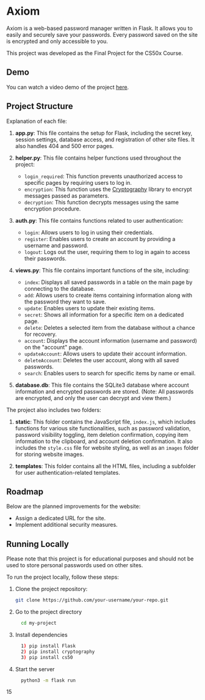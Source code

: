# Axiom

Axiom is a web-based password manager written in Flask. It allows you to easily and securely save your passwords. Every password saved on the site is encrypted and only accessible to you.

This project was developed as the Final Project for the CS50x Course.

## Demo

You can watch a video demo of the project [here](https://youtu.be/Z8jpD8sJ0tk).

## Project Structure

Explanation of each file:

1. **app.py**: This file contains the setup for Flask, including the secret key, session settings, database access, and registration of other site files. It also handles 404 and 500 error pages.

2. **helper.py**: This file contains helper functions used throughout the project:
   - `login_required`: This function prevents unauthorized access to specific pages by requiring users to log in.
   - `encryption`: This function uses the [Cryptography](https://pypi.org/project/cryptography/) library to encrypt messages passed as parameters.
   - `decryption`: This function decrypts messages using the same encryption procedure.

3. **auth.py**: This file contains functions related to user authentication:
   - `login`: Allows users to log in using their credentials.
   - `register`: Enables users to create an account by providing a username and password.
   - `logout`: Logs out the user, requiring them to log in again to access their passwords.

4. **views.py**: This file contains important functions of the site, including:
   - `index`: Displays all saved passwords in a table on the main page by connecting to the database.
   - `add`: Allows users to create items containing information along with the password they want to save.
   - `update`: Enables users to update their existing items.
   - `secret`: Shows all information for a specific item on a dedicated page.
   - `delete`: Deletes a selected item from the database without a chance for recovery.
   - `account`: Displays the account information (username and password) on the "account" page.
   - `updateAccount`: Allows users to update their account information.
   - `deleteAccount`: Deletes the user account, along with all saved passwords.
   - `search`: Enables users to search for specific items by name or email.

5. **database.db**: This file contains the SQLite3 database where account information and encrypted passwords are stored. (Note: All passwords are encrypted, and only the user can decrypt and view them.)

The project also includes two folders:

1. **static**: This folder contains the JavaScript file, `index.js`, which includes functions for various site functionalities, such as password validation, password visibility toggling, item deletion confirmation, copying item information to the clipboard, and account deletion confirmation. It also includes the `style.css` file for website styling, as well as an `images` folder for storing website images.

2. **templates**: This folder contains all the HTML files, including a subfolder for user authentication-related templates.

## Roadmap

Below are the planned improvements for the website:

- Assign a dedicated URL for the site.
- Implement additional security measures.

## Running Locally

Please note that this project is for educational purposes and should not be used to store personal passwords used on other sites.

To run the project locally, follow these steps:

1. Clone the project repository:

   ```bash
   git clone https://github.com/your-username/your-repo.git

2. Go to the project directory

   ```bash
     cd my-project
   ```

3. Install dependencies

   ```bash
     1) pip install Flask
     2) pip install cryptography
     3) pip install cs50
   ```

4. Start the server

   ```bash
     python3 -m flask run
   ```

15
